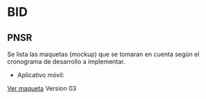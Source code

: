 # BID

## PNSR
  Se lista las maquetas (mockup) que se tomaran en cuenta según el cronograma de desarrollo a implementar.
  
- Aplicativo móvil:

[Ver maqueta](https://gisdeveloperssac.github.io/MockupBID_Monitoreo/Movil/Version_03/index.html) Version 03

